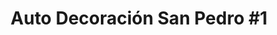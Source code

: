---
title: "Auto Decoración San Pedro #1"
url: /san-jose/auto-decoracion-san-pedro-1/
shop: Allgemein
---